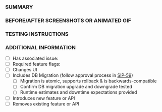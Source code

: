 <!---
Please write the PR title following the conventions at https://www.conventionalcommits.org/en/v1.0.0/
Example:
fix(dashboard): load charts correctly
-->

### SUMMARY

<!--- Describe the change below, including rationale and design decisions -->

### BEFORE/AFTER SCREENSHOTS OR ANIMATED GIF

<!--- Skip this if not applicable -->

### TESTING INSTRUCTIONS

<!--- Required! What steps can be taken to manually verify the changes? -->

### ADDITIONAL INFORMATION

<!--- Check any relevant boxes with "x" -->
<!--- HINT: Include "Fixes #nnn" if you are fixing an existing issue -->

- [ ] Has associated issue:
- [ ] Required feature flags:
- [ ] Changes UI
- [ ] Includes DB Migration (follow approval process in [SIP-59](https://github.com/apache/superset/issues/13351))
  - [ ] Migration is atomic, supports rollback & is backwards-compatible
  - [ ] Confirm DB migration upgrade and downgrade tested
  - [ ] Runtime estimates and downtime expectations provided
- [ ] Introduces new feature or API
- [ ] Removes existing feature or API
